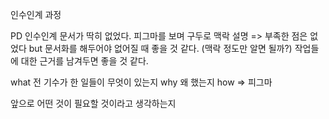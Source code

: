 인수인계 과정

PD
인수인계 문서가 딱히 없었다.
피그마를 보며 구두로 맥락 설명 => 부족한 점은 없었다
but 문서화를 해두어야 없어질 때 좋을 것 같다. (맥락 정도만 알면 될까?)
작업들에 대한 근거를 남겨두면 좋을 것 같다.

what 전 기수가 한 일들이 무엇이 있는지
why 왜 했는지
how => 피그마

앞으로 어떤 것이 필요할 것이라고 생각하는지


